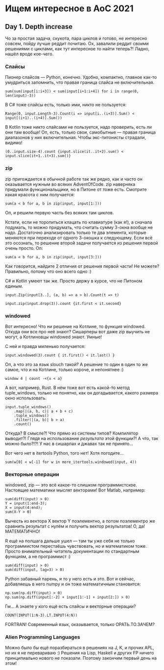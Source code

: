 # Ищем интересное в AoC 2021 

## Day 1. Depth increase

Чо за простая задача, скукота, пара циклов и готово, не интересно совсем, пойду лучше реддит почитаю.
Ох, завалили реддит своими решениями с циклами, как тут интересное то найти теперь?! Ладно, нашёл вроде кое-чего.

### Слайсы

Пионер слайсов — Python, конечно. Удобно, компактно, главное как-то умудриться запомнить, что правая граница слайса не включительная.

`sum(sum(input[i:i+3]) < sum(input[i+1:i+4]) for i in range(0, len(input)-3))`

В C# тоже слайсы есть, только ими, никто не пользуется:

`Range(0, input.Length-3).Count(i => input[i..(i+3)].Sum() < input[(i+1)..(i+4)].Sum())`

В Kotlin тоже никто слайсами не пользуется, надо проверить, есть ли они там вообще!
Оп, есть, только свои, самобытные — правая граница диапазонов у них включительная. Чтобы экс-питонисты страдали, видимо!

`(0..input.size-4).count {input.slice(it..it+2).sum() < input.slice(it+1..it+3).sum()}`

### zip

zip пригождается в обычной работе так же редко, как и часто он оказывается нужным во всяких AdventOfCode.
zip наверняка придумали функциональщики, но в Питоне от тоже есть. Смотрите какая красота с ним получается:

`sum(a < b for a, b in zip(input, input[1:]))`

Оп, и решили первую часть без всяких там циклов.

Кстати, если не торопиться клацать по клавиатуре (как я!), а сначала подумать, то можно придумать, что считать сумму 3-окна вообще не надо. 
Достаточно анализировать только те два элемента, которые меняются при переходе от одного 3-окошка к следующему.
Если всё это осознать, то решение второй задачи получается из решения первой очень просто. Оп:

`sum(a < b for a, b in zip(input, input[3:]))`

Как говорится, найдите 2 отличия от решения первой части! Не можете? Правильно, потому что оно всего одно :)

C# и Kotlin умеют так же. Просто держу в курсе, что не Питоном единым.

`input.Zip(input[3..], (a, b) => a > b).Count(t => t)`

`input.zip(input.drop(3)).count {it.first < it.second}`

### windowed

Вот интересно! Что ни решение на Котлине, то функция windowed. Откуда они все про неё знают? Сишарперы вот даже zip выучить не могут, а Котлиновцы windowed знают. Умные!

С ней и правда миленько получается:

`input.windowed(3).count { it.first() < it.last() }`

Оп, а что это за язык slouch такой? А решение то один в один то же самое, что и на Котлине, только короче, и непонятнее :)

`window 4 | count -<{x < a}`

А вот, например, Rust. В нём тоже вот есть какой-то метод tuple_windows, только не понятно, как он догадывается, какого размера окно использовать.

```
input.tuple_windows()
    .map(|(a, b, c)| a + b + c)
    .tuple_windows()
    .filter(|(a, b)| b > a)
    .count()
```

Откуда? В смысле?! Что прямо из системы типов? Компилятор выводит?! Глядя на использование _результата_ этой функции?! А что, так можно было?!?! У нас в сишарпах и джавах так не принято...

Вот чего нет в itertools Python, того нет! Хотя погодите...

`sum(w[0] < w[-1] for w in more_itertools.windowed(input, 4))`

### Векторные операции

windowed, zip — это всё какое-то слишком программистское. Настоящие математики мыслят векторами! Вот Matlab, например:

```
sum(diff(input) > 0)
Y = input(1:end-3);
X = input(4:end);
sum(X-Y > 0)
```

Вычесть из вектора X вектор Y поэлементно, а потом поэлементро же сравнить результат с нулём и получить вектор результатов! О, да! МАТЕМАТИЧНО!

R ещё на полшага дальше ушел — там ты уже себя не только программистом перестаёшь чувствовать, но и математиком тоже. Просто внимательный читатель документации по стандартным функциям, а не программист :)

```
sum(diff(input) > 0)
sum(diff(input, lag=3) > 0)
```

Python забавный парень, и то у него есть и это. Вот и сейчас, добавляешь в него numpy и он тоже математичным становится:

```
np.sum(np.diff(input) > 0)
np.sum(np.diff(input[:-2] + input[1:-1] + input[2:]) > 0)
```

Гм... А знаете у кого ещё есть слайсы и векторные операции? 

```
COUNT(INPUT(1:N-3).LT.INPUT(4:N))
```
 
FORTRAN! Современный язык, оказывается, только ОРАТЬ.ТО.ЗАЧЕМ?

### Alien Programming Languages

Можно было бы ещё поразбираться в решениях на J, K, и прочих APL, но их я не перевариваю :)
Решения на Lisp, Haskell и других FP ничего принципиально нового не показали.
Поэтому закончим первый день на этом!
